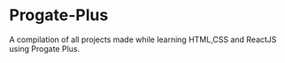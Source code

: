 # Progate-Plus
A compilation of all projects made while learning HTML,CSS and ReactJS using Progate Plus.
